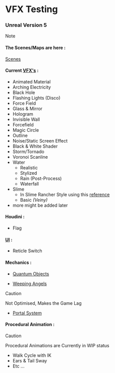 # VFX Testing

### Unreal Version 5

> [!NOTE]
> #### The Scenes/Maps are here :
> [Scenes](https://github.com/Loris-Moreau/VFX_Testing/tree/main/Content/Maps "Maps")


#### **Current [VFX's](https://github.com/Loris-Moreau/VFX_Testing/tree/main/Content/VFX "VFX Folder") :**

- Animated Material
- Arching Electricity
- Black Hole
- Flashing Lights (Disco)
- Force Field
- Glass & Mirror
- Hologram
- Invisible Wall
- Forcefield
- Magic Circle
- Outline
- Noise/Static Screen Effect
- Black & White Shader
- Storm/Tornado
- Voronoi Scanline
- Water
  - Realistic
  - Stylized
  - Rain (Post-Process)
  - Waterfall
- Slime
  - In Slime Rancher Style using this [reference](https://steamcommunity.com/games/433340/announcements/detail/1603760509517193576)
  - Basic *(Veiny)*
- more might be added later

#### **Houdini :**
- Flag

#### **[UI](https://github.com/Loris-Moreau/VFX_Testing/tree/main/Content/UI "UI Folder") :**

- Reticle Switch


#### **Mechanics :**

- [Quantum Objects](https://github.com/Loris-Moreau/VFX_Testing/tree/main/Content/Quantum_Object "Quantum Obj Folder")

- [Weeping Angels](https://github.com/Loris-Moreau/VFX_Testing/tree/main/Content/Weeping_Angels "Don't Look Away")

> [!CAUTION]
> Not Optimised, Makes the Game Lag
> - [Portal System](https://github.com/Loris-Moreau/VFX_Testing/tree/main/Content/Portal_System "Portals")


#### **Procedural Animation :**

> [!CAUTION]
> Procedural Animations are Currently in WIP status

- Walk Cycle with IK
- Ears & Tail Sway
- Etc ...
